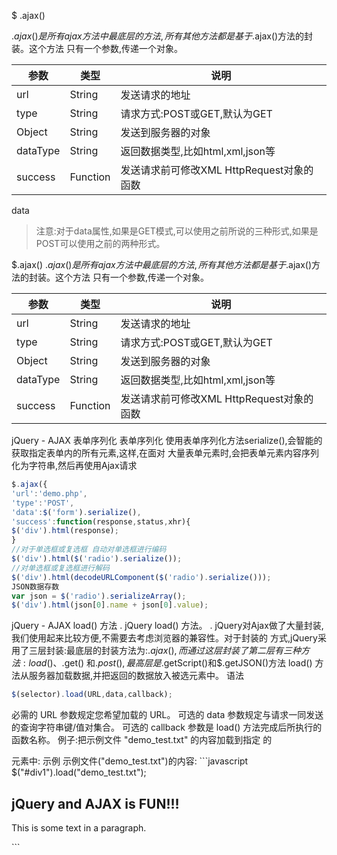 $
.ajax()

$.ajax()是所有ajax方法中最底层的方法,所有其他方法都是基于$.ajax()方法的封装。这个方法
只有一个参数,传递一个对象。

|参数|类型|说明|
|---|---|---|
|url|String|发送请求的地址|
|type|String|请求方式:POST或GET,默认为GET|
|Object|String|发送到服务器的对象|
|dataType |String| 返回数据类型,比如html,xml,json等|
|success|Function| 发送请求前可修改XML HttpRequest对象的函数|
data

>注意:对于data属性,如果是GET模式,可以使用之前所说的三种形式,如果是POST可以使用之前的两种形式。



$.ajax()
$.ajax()是所有ajax方法中最底层的方法,所有其他方法都是基于$.ajax()方法的封装。这个方法
只有一个参数,传递一个对象。

|参数|类型|说明|
|---|---|---|
|url|String|发送请求的地址|
|type|String|请求方式:POST或GET,默认为GET|
|Object|String| 发送到服务器的对象|
|dataType| String| 返回数据类型,比如html,xml,json等|
|success| Function |发送请求前可修改XML HttpRequest对象的函数|


jQuery - AJAX 表单序列化
表单序列化
使用表单序列化方法serialize(),会智能的获取指定表单内的所有元素,这样,在面对
大量表单元素时,会把表单元素内容序列化为字符串,然后再使用Ajax请求
```javascript
$.ajax({
'url':'demo.php',
'type':'POST',
'data':$('form').serialize(),
'success':function(response,status,xhr){
$('div').html(response);
}
//对于单选框或复选框 自动对单选框进行编码
$('div').html($('radio').serialize());
//对单选框或复选框进行解码
$('div').html(decodeURLComponent($('radio').serialize()));
JSON数据存数
var json = $('radio').serializeArray();
$('div').html(json[0].name + json[0].value);
```


jQuery - AJAX load() 方法
. jQuery load() 方法。
. jQuery对Ajax做了大量封装,我们使用起来比较方便,不需要去考虑浏览器的兼容性。对于封装的
方式,jQuery采用了三层封装:最底层的封装方法为:$.ajax(),而通过这层封装了第二层有三种方法:load()、$.get()
和$.post(),最高层是$.getScript()和$.getJSON()方法
load() 方法从服务器加载数据,并把返回的数据放入被选元素中。
语法

```javascript
$(selector).load(URL,data,callback);
```
必需的 URL 参数规定您希望加载的 URL。
可选的 data 参数规定与请求一同发送的查询字符串键/值对集合。
可选的 callback 参数是 load() 方法完成后所执行的函数名称。
例子:把示例文件 "demo_test.txt" 的内容加载到指定
的
<div> 元素中:
示例
示例文件("demo_test.txt")的内容:
```javascript
$("#div1").load("demo_test.txt");
<h2>jQuery and AJAX is FUN!!!</h2>
<p id="p1">This is some text in a paragraph.</p>
```